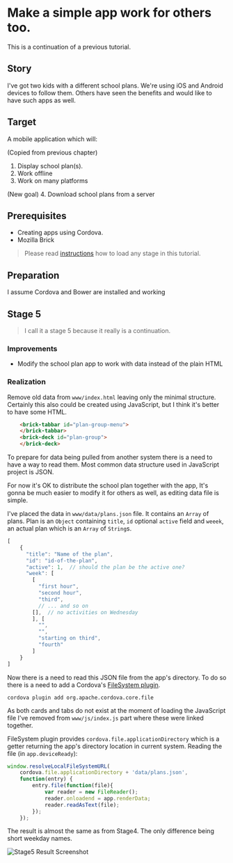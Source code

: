 # Make a simple app work for others too.

This is a continuation of a previous tutorial. 

## Story

I've got two kids with a different school plans. We're using iOS and Android devices to follow them. Others have seen the benefits and would like to have such apps as well.

## Target

A mobile application which will:

(Copied from previous chapter)
1. Display school plan(s). 
2. Work offline
3. Work on many platforms

(New goal)
4. Download school plans from a server

## Prerequisites

* Creating apps using Cordova.
* Mozilla Brick

> Please read <A href="https://github.com/zalun/school-plan-app/blob/master/README.md">instructions</a> how to load any stage in this tutorial.

## Preparation

I assume Cordova and Bower are installed and working

## Stage 5

> I call it a stage 5 because it really is a continuation.

### Improvements

* Modify the school plan app to work with data instead of the plain HTML

### Realization

Remove old data from ```www/index.html``` leaving only the minimal structure. Certainly this also could be created using JavaScript, but I think it's better to have some HTML.

```html
    <brick-tabbar id="plan-group-menu">
    </brick-tabbar>
    <brick-deck id="plan-group">
    </brick-deck>
```

To prepare for data being pulled from another system there is a need to have a way to read them. Most common data structure used in JavaScript project is JSON.

For now it's OK to distribute the school plan together with the app, It's gonna be much easier to modify it for others as well, as editing data file is simple.

I've placed the data in ```www/data/plans.json``` file. It contains an ```Array``` of plans. Plan is an ```Object``` containing ```title```, ```id``` optional ```active``` field and ```weeek```, an actual plan which is an ```Array``` of ```String```s. 

```js
[
    {
      "title": "Name of the plan",
      "id": "id-of-the-plan",
      "active": 1,  // should the plan be the active one?
      "week": [
        [
          "first hour",
          "second hour",
          "third",
		  // ... and so on
        [],  // no activities on Wednesday
        ], [
          "",
          "",
          "starting on third",
          "fourth"
        ]
    }
]
```


Now there is a need to read this JSON file from the app's directory. To do so there is a need to add a Cordova's <a href="http://plugins.cordova.io/#/package/org.apache.cordova.file">FileSystem plugin</a>.

    cordova plugin add org.apache.cordova.core.file

As both cards and tabs do not exist at the moment of loading the JavaScript file I've removed from ```www/js/index.js``` part where these were linked together.

FileSystem plugin provides ```cordova.file.applicationDirectory``` which is a getter returning the app's directory location in current system. Reading the file (in ```app.deviceReady```):

```js     
window.resolveLocalFileSystemURL(
    cordova.file.applicationDirectory + 'data/plans.json',
    function(entry) {
        entry.file(function(file){
        	var reader = new FileReader();
        	reader.onloadend = app.renderData;
        	reader.readAsText(file);
        });
    });
```


The result is almost the same as from Stage4. The only difference being short weekday names.

![Stage5 Result Screenshot
](./images/stage5-result.gif)

